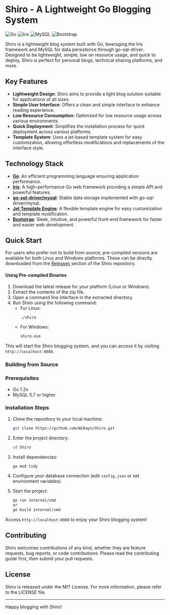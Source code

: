 # Shiro - A Lightweight Go Blogging System

![Go](https://img.shields.io/badge/Go-00ADD8?style=for-the-badge&logo=go&logoColor=white) ![Iris](https://img.shields.io/badge/Iris-5C2D91?style=for-the-badge) ![MySQL](https://img.shields.io/badge/MySQL-4479A1?style=for-the-badge&logo=mysql&logoColor=white) ![Bootstrap](https://img.shields.io/badge/Bootstrap-7952B3?style=for-the-badge&logo=bootstrap&logoColor=white)


Shiro is a lightweight blog system built with Go, leveraging the Iris framework and MySQL for data persistence through go-sql-driver. Designed to be lightweight, simple, low on resource usage, and quick to deploy, Shiro is perfect for personal blogs, technical sharing platforms, and more.

## Key Features

- **Lightweight Design**: Shiro aims to provide a light blog solution suitable for applications of all sizes.
- **Simple User Interface**: Offers a clean and simple interface to enhance reading experience.
- **Low Resource Consumption**: Optimized for low resource usage across various environments.
- **Quick Deployment**: Simplifies the installation process for quick deployment across various platforms.
- **Template System**: Uses a jet-based template system for easy customization, allowing effortless modifications and replacements of the interface style.

## Technology Stack

- **[Go](https://golang.org/)**: An efficient programming language ensuring application performance.
- **[Iris](https://www.iris-go.com/)**: A high-performance Go web framework providing a simple API and powerful features.
- **[go-sql-driver/mysql](https://github.com/go-sql-driver/mysql)**: Stable data storage implemented with go-sql-driver/mysql.
- **[Jet Template Engine](https://github.com/CloudyKit/jet)**: A flexible template engine for easy customization and template modification.
- **[Bootstrap](https://github.com/twbs/bootstrap)**: Sleek, intuitive, and powerful front-end framework for faster and easier web development.

## Quick Start

For users who prefer not to build from source, pre-compiled versions are available for both Linux and Windows platforms. These can be directly downloaded from the [Releases](https://github.com/your-username/Shiro/releases) section of the Shiro repository.

#### Using Pre-compiled Binaries

1. Download the latest release for your platform (Linux or Windows).
2. Extract the contents of the zip file.
3. Open a command line interface in the extracted directory.
4. Run Shiro using the following command:
    - For Linux:
      ```sh
      ./shiro
      ```
    - For Windows:
      ```cmd
      shiro.exe
      ```

This will start the Shiro blogging system, and you can access it by visiting `http://localhost:8080`.

### Building from Source
### Prerequisites

- Go 1.2x
- MySQL 5.7 or higher

### Installation Steps

1. Clone the repository to your local machine:
   ```sh
   git clone https://github.com/WiDayn/Shiro.git
   ```
2. Enter the project directory:
   ```sh
   cd Shiro
   ```
3. Install dependencies:
   ```sh
   go mod tidy
   ```
4. Configure your database connection (edit `config.json` or set environment variables).

5. Start the project:
   ```sh
   go run internal/cmd
   or
   go build internal/cmd
   ```

Access `http://localhost:8080` to enjoy your Shiro blogging system!

## Contributing

Shiro welcomes contributions of any kind, whether they are feature requests, bug reports, or code contributions. Please read the contributing guide first, then submit your pull requests.

## License

Shiro is released under the MIT License. For more information, please refer to the LICENSE file.

---

Happy blogging with Shiro!
